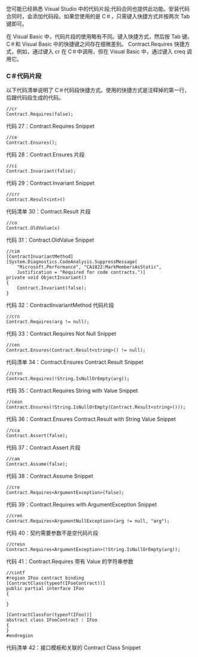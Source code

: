 您可能已经熟悉 Visual Studio 中的代码片段;代码合同也提供此功能。安装代码合同时，会添加代码段。如果您使用的是 C＃，只需键入快捷方式并按两次 Tab 键即可。

在 Visual Basic 中，代码片段的使用略有不同。键入快捷方式，然后按 Tab 键。 C＃和 Visual Basic 中的快捷键之间存在细微差别。 Contract.Requires 快捷方式，例如，通过键入 cr 在 C＃中调用，但在 Visual Basic 中，通过键入 creq 调用它。

### C＃代码片段

以下代码清单说明了 C＃代码段快捷方式。使用的快捷方式是注释掉的第一行，后跟代码段生成的代码。

```
//cr
Contract.Requires(false);

```

代码 27：Contract.Requires Snippet

```
//ce
Contract.Ensures();

```

代码 28：Contract.Ensures 片段

```
//ci
Contract.Invariant(false);

```

代码 29：Contract.Invariant Snippet

```
//crr
Contract.Result<int>()

```

代码清单 30：Contract.Result 片段

```
//co
Contract.OldValue(x)

```

代码 31：Contract.OldValue Snippet

```
//cim
[ContractInvariantMethod]
[System.Diagnostics.CodeAnalysis.SuppressMessage(
    "Microsoft.Performance", "CA1822:MarkMembersAsStatic",
    Justification = "Required for code contracts.")]
private void ObjectInvariant()
{
    Contract.Invariant(false);
}

```

代码 32：ContractInvariantMethod 代码片段

```
//crn
Contract.Requires(arg != null);

```

代码 33：Contract.Requires Not Null Snippet

```
//cen
Contract.Ensures(Contract.Result<string>() != null);

```

代码清单 34：Contract.Ensures Contract.Result Snippet

```
//crsn
Contract.Requires(!String.IsNullOrEmpty(arg));

```

代码 35：Contract.Requires String with Value Snippet

```
//cesn
Contract.Ensures(!String.IsNullOrEmpty(Contract.Result<string>()));

```

代码 36：Contract.Ensures Contract.Result with String Value Snippet

```
//cca
Contract.Assert(false);

```

代码 37：Contract.Assert 片段

```
//cam
Contract.Assume(false);

```

代码 38：Contract.Assume Snippet

```
//cre
Contract.Requires<ArgumentException>(false);

```

代码 39：Contract.Requires with ArgumentException Snippet

```
//cren
Contract.Requires<ArgumentNullException>(arg != null, "arg");

```

代码 40：契约需要参数不是空代码片段

```
//cresn
Contract.Requires<ArgumentException>(!String.IsNullOrEmpty(arg));

```

代码 41：Contract.Requires 带有 Value 的字符串参数

```
//cintf
#region IFoo contract binding
[ContractClass(typeof(IFooContract))]
public partial interface IFoo
{

}

[ContractClassFor(typeof(IFoo))]
abstract class IFooContract : IFoo
{
}
#endregion

```

代码清单 42：接口模板和关联的 Contract Class Snippet